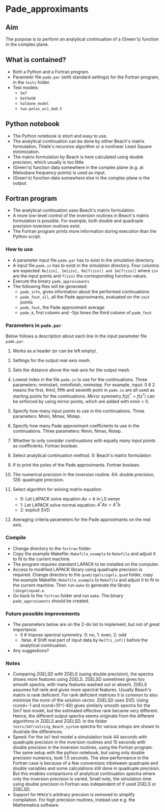 # Pade_approximants

## Aim
The purpose is to perform an analytical continuation of a (Green's) function in the complex plane.  

## What is contained?
- Both a Python and a Fortran program.
- Parameter file `pade.par` (with standard settings) for the Fortran program, in the `tests` folder.
- Test models:
    - `Sm7`
    - `betheU0`
    - `haldane_model`
    - `two-poles_wc1_dw0.5`

## Python notebook
- The Python notebook is short and easy to use.
- The analytical continuation can be done by either Beach's matrix formulation, Thiele's recursive algorithm or a nonlinear Least Square minimization.
- The matrix formulation by Beach is here calculated using double precision, which usually is too little.
- (Green's) function data somewhere in the complex plane (e.g. at Matsubara frequency points) is used as input. 
- (Green's) function data somewhere else in the complex plane is the output.

## Fortran program
- The analytical continuation uses Beach's matrix formulation.
- A more low-level control of the inversion routines in Beach's matrix formulation is possible. 
  For example, both double and quadruple precision inversion routines exist.
- The Fortran program prints more information during execution than the Python script. 

### How to use 
- A parameter input file `pade.par` has to exist in the simulation directory.
- A input file `pade.in` has to exist in the simulation directory. 
  Four columns are expected: `Re[zin], Im[zin], Re[f(zin)] and Im[f(zin)]`
  where `zin` are the input points and `f(zin)` the corresponding function values.
- Execute the binary `pade_approximants` 
- The following files will be generated:
    - `pade_info`, gives information about the performed continuations
    - `pade_fout_all`, all the Pade approximants, evaluated on the `zout` points
    - `pade_fout`, the Pade approximant average 
    - `pade_A`, first column and -1/pi times the third column of `pade_fout`

### Parameters in `pade.par` 
Below follows a description about each line in the input parameter file `pade.par`.

1)  Works as a header (or can be left empty).

2)  Settings for the output real-axis mesh.

3)  Sets the distance above the real-axis for the output mesh.

4)  Lowest index in the file `pade.in` to use for the continuations. 
    Three parameters: nminstart, nminfinish, nminstep.
    For example, input: 0 6 2 means the first, third, fifth and seventh point 
    in `pade.in` are all used as starting points for the continuations. 
    Mirror symmetry $f(z)^* = f(z^*)$ can be enforced by using mirror points, which are added with nmin < 0.

5)  Specify how many input points to use in the continuations.
    Three parameters: Mmin, Mmax, Mstep.

6)  Specify how many Pade approximant coefficients to use in the continuations.
    Three parameters: Nmin, Nmax, Nstep.

7)  Whether to only consider continuations with equally many input points as coefficients. Fortran boolean.

8)  Select analytical continuation method.
    0: Beach's matrix formulation

9)  If to print the poles of the Pade approximants. Fortran boolean.

10) The numerical precision in the inversion routine. 64: double precision, 128: quadruple precision. 

11) Select algorithm for solving matrix equation. 
    - 0: Let LAPACK solve equation $A x = b$ in LS sense
    - 1: Let LAPACK solve normal equation: $A^{\dagger} A x = A^{\dagger} b$
    - 2: explicit SVD

12) Averaging criteria parameters for the Pade approximants on the real axis.

### Compile
- Change directory to the `fortran` folder.
- Copy the example Makefile: `Makefile_example` to `Makefile` and adjust it to fit to the current machine. 
- The program requires standard LAPACK to be installed on the computer.
- Access to modified LAPACK library using quadruple precision is required. 
  Change directory to the `quad/zgels/zgels_quad` folder,
  copy the example Makefile: `Makefile_example` to `Makefile` and adjust it to fit to the current machine. 
  Then run `make` to generate the library `libzgelsquad.a`.
- Go back to the `fortran` folder and run `make`. 
  The binary `pade_approximants` should be created.

### Future possible improvements
- The parameters below are on the 2-do list to implement, but not of great importance.
    - 0          # Impose spectral symmetry. 0: no, 1: even, 2: odd
    - .false.    # Shift real part of input data by `Re[f(z_inf)]` before the analytical continuation.
- Any suggestions?

### Notes
- Comparing ZGELSD with ZGELS (using double precision), the spectra shows more features using ZGELS. 
  ZGELSD sometimes gives too smooth spectra, with many features washed out or absent.
  ZGELS assumes full rank and gives more spectral features. Usually Beach's matrix is rank deficient. 
  For rank deficient matrices it is common to also minimize the norm of the solution vector. 
  ZGELSD uses SVD. Using rcond=-1 and rcond=10^(-40) gives similarly smooth spectra for the Sm7 test model, but the estimated effective rank became very different. 
  Hence, the different output spectra seems originate from the different algorithms in ZGELS and ZGELSD. 
  In the folder `tests/Sm7/solving_Beach_system` spectra for varous setups are shown to illustrate the differences.
- Speed: For the `Sm7` test model a simululation took 44 seconds with quadruple precision in the inversion routines and 15 seconds with double precision in the inversion routines, using the Fortran program. 
The same setup with the python notebook, but using only double precision numerics, took 1.5 seconds. 
The slow performance in the Fortran case is because of a few conversions inbetween quadruple and double variables and some calculations still done in quadruple precision.
But this enables comparisons of analytical continuation spectra where only the inversion precision is varied. 
Small note, the simulation time using double precision in Fortran was independent of if used ZGELS or ZGELSD. 
- Support for `MPACK`'s arbitrary precsion is removed to simplify compilation. For high precision routines, instead use e.g. the Mathematica software.
